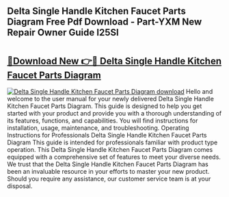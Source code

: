 ## Delta Single Handle Kitchen Faucet Parts Diagram Free Pdf Download - Part-YXM New Repair Owner Guide I25Sl

# <h2><a href="http://dfk9hg6.blite.top/?on=Delta+Single+Handle+Kitchen+Faucet+Parts+Diagram">🔗Download New 👉🔴 Delta Single Handle Kitchen Faucet Parts Diagram</a></h2>

[![Delta Single Handle Kitchen Faucet Parts Diagram download](https://i.imgur.com/lujVjoI.png)](http://dfk9hg6.blite.top/?on=Delta+Single+Handle+Kitchen+Faucet+Parts+Diagram)
Hello and welcome to the user manual for your newly delivered Delta Single Handle Kitchen Faucet Parts Diagram. This guide is designed to help you get started with your product and provide you with a thorough understanding of its features, functions, and capabilities. You will find instructions for installation, usage, maintenance, and troubleshooting. Operating Instructions for Professionals Delta Single Handle Kitchen Faucet Parts Diagram This guide is intended for professionals familiar with product type operation. This Delta Single Handle Kitchen Faucet Parts Diagram comes equipped with a comprehensive set of features to meet your diverse needs. We trust that the Delta Single Handle Kitchen Faucet Parts Diagram has been an invaluable resource in your efforts to master your new product. Should you require any assistance, our customer service team is at your disposal.
